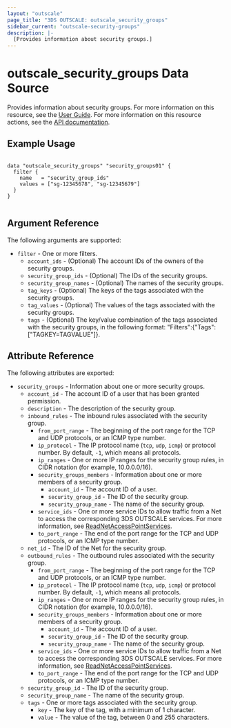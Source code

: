 ```yaml
---
layout: "outscale"
page_title: "3DS OUTSCALE: outscale_security_groups"
sidebar_current: "outscale-security-groups"
description: |-
  [Provides information about security groups.]
---
```


# outscale_security_groups Data Source

Provides information about security groups.
For more information on this resource, see the [User Guide](https://wiki.outscale.net/display/EN/About+Security+Groups).
For more information on this resource actions, see the [API documentation](https://docs.outscale.com/api#3ds-outscale-api-securitygroup).

## Example Usage

```hcl

data "outscale_security_groups" "security_groups01" {
  filter {
    name   = "security_group_ids"
    values = ["sg-12345678", "sg-12345679"]
  }
}


```

## Argument Reference

The following arguments are supported:

* `filter` - One or more filters.
  * `account_ids` - (Optional) The account IDs of the owners of the security groups.
  * `security_group_ids` - (Optional) The IDs of the security groups.
  * `security_group_names` - (Optional) The names of the security groups.
  * `tag_keys` - (Optional) The keys of the tags associated with the security groups.
  * `tag_values` - (Optional) The values of the tags associated with the security groups.
  * `tags` - (Optional) The key/value combination of the tags associated with the security groups, in the following format: "Filters":{"Tags":["TAGKEY=TAGVALUE"]}.

## Attribute Reference

The following attributes are exported:

* `security_groups` - Information about one or more security groups.
  * `account_id` - The account ID of a user that has been granted permission.
  * `description` - The description of the security group.
  * `inbound_rules` - The inbound rules associated with the security group.
      * `from_port_range` - The beginning of the port range for the TCP and UDP protocols, or an ICMP type number.
      * `ip_protocol` - The IP protocol name (`tcp`, `udp`, `icmp`) or protocol number. By default, `-1`, which means all protocols.
      * `ip_ranges` - One or more IP ranges for the security group rules, in CIDR notation (for example, 10.0.0.0/16).
      * `security_groups_members` - Information about one or more members of a security group.
         * `account_id` - The account ID of a user.
         * `security_group_id` - The ID of the security group.
         * `security_group_name` - The name of the security group.
      * `service_ids` - One or more service IDs to allow traffic from a Net to access the corresponding 3DS OUTSCALE services. For more information, see [ReadNetAccessPointServices](https://docs.outscale.com/api#readnetaccesspointservices).
      * `to_port_range` - The end of the port range for the TCP and UDP protocols, or an ICMP type number.
  * `net_id` - The ID of the Net for the security group.
  * `outbound_rules` - The outbound rules associated with the security group.
      * `from_port_range` - The beginning of the port range for the TCP and UDP protocols, or an ICMP type number.
      * `ip_protocol` - The IP protocol name (`tcp`, `udp`, `icmp`) or protocol number. By default, `-1`, which means all protocols.
      * `ip_ranges` - One or more IP ranges for the security group rules, in CIDR notation (for example, 10.0.0.0/16).
      * `security_groups_members` - Information about one or more members of a security group.
         * `account_id` - The account ID of a user.
         * `security_group_id` - The ID of the security group.
         * `security_group_name` - The name of the security group.
      * `service_ids` - One or more service IDs to allow traffic from a Net to access the corresponding 3DS OUTSCALE services. For more information, see [ReadNetAccessPointServices](https://docs.outscale.com/api#readnetaccesspointservices).
      * `to_port_range` - The end of the port range for the TCP and UDP protocols, or an ICMP type number.
  * `security_group_id` - The ID of the security group.
  * `security_group_name` - The name of the security group.
  * `tags` - One or more tags associated with the security group.
      * `key` - The key of the tag, with a minimum of 1 character.
      * `value` - The value of the tag, between 0 and 255 characters.
